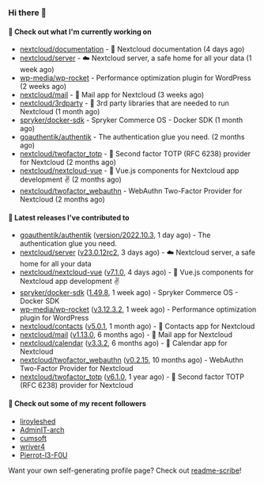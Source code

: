 ### Hi there 👋

#### 👷 Check out what I'm currently working on

- [nextcloud/documentation](https://github.com/nextcloud/documentation) - 📘 Nextcloud documentation (4 days ago)
- [nextcloud/server](https://github.com/nextcloud/server) - ☁️ Nextcloud server, a safe home for all your data (1 week ago)
- [wp-media/wp-rocket](https://github.com/wp-media/wp-rocket) - Performance optimization plugin for WordPress (2 weeks ago)
- [nextcloud/mail](https://github.com/nextcloud/mail) - 💌 Mail app for Nextcloud (3 weeks ago)
- [nextcloud/3rdparty](https://github.com/nextcloud/3rdparty) - :battery: 3rd party libraries that are needed to run Nextcloud (1 month ago)
- [spryker/docker-sdk](https://github.com/spryker/docker-sdk) - Spryker Commerce OS - Docker SDK (1 month ago)
- [goauthentik/authentik](https://github.com/goauthentik/authentik) - The authentication glue you need. (2 months ago)
- [nextcloud/twofactor_totp](https://github.com/nextcloud/twofactor_totp) - 🔑 Second factor TOTP (RFC 6238) provider for Nextcloud (2 months ago)
- [nextcloud/nextcloud-vue](https://github.com/nextcloud/nextcloud-vue) - 🍱 Vue.js components for Nextcloud app development  ✌ (2 months ago)
- [nextcloud/twofactor_webauthn](https://github.com/nextcloud/twofactor_webauthn) - WebAuthn Two-Factor Provider for Nextcloud (2 months ago)

#### 🔭 Latest releases I've contributed to

- [goauthentik/authentik](https://github.com/goauthentik/authentik) ([version/2022.10.3](https://github.com/goauthentik/authentik/releases/tag/version/2022.10.3), 1 day ago) - The authentication glue you need.
- [nextcloud/server](https://github.com/nextcloud/server) ([v23.0.12rc2](https://github.com/nextcloud/server/releases/tag/v23.0.12rc2), 3 days ago) - ☁️ Nextcloud server, a safe home for all your data
- [nextcloud/nextcloud-vue](https://github.com/nextcloud/nextcloud-vue) ([v7.1.0](https://github.com/nextcloud/nextcloud-vue/releases/tag/v7.1.0), 4 days ago) - 🍱 Vue.js components for Nextcloud app development  ✌
- [spryker/docker-sdk](https://github.com/spryker/docker-sdk) ([1.49.8](https://github.com/spryker/docker-sdk/releases/tag/1.49.8), 1 week ago) - Spryker Commerce OS - Docker SDK
- [wp-media/wp-rocket](https://github.com/wp-media/wp-rocket) ([v3.12.3.2](https://github.com/wp-media/wp-rocket/releases/tag/v3.12.3.2), 1 week ago) - Performance optimization plugin for WordPress
- [nextcloud/contacts](https://github.com/nextcloud/contacts) ([v5.0.1](https://github.com/nextcloud/contacts/releases/tag/v5.0.1), 1 month ago) - 📇 Contacts app for Nextcloud
- [nextcloud/mail](https://github.com/nextcloud/mail) ([v1.13.0](https://github.com/nextcloud/mail/releases/tag/v1.13.0), 6 months ago) - 💌 Mail app for Nextcloud
- [nextcloud/calendar](https://github.com/nextcloud/calendar) ([v3.3.2](https://github.com/nextcloud/calendar/releases/tag/v3.3.2), 6 months ago) - 📆 Calendar app for Nextcloud
- [nextcloud/twofactor_webauthn](https://github.com/nextcloud/twofactor_webauthn) ([v0.2.15](https://github.com/nextcloud/twofactor_webauthn/releases/tag/v0.2.15), 10 months ago) - WebAuthn Two-Factor Provider for Nextcloud
- [nextcloud/twofactor_totp](https://github.com/nextcloud/twofactor_totp) ([v6.1.0](https://github.com/nextcloud/twofactor_totp/releases/tag/v6.1.0), 1 year ago) - 🔑 Second factor TOTP (RFC 6238) provider for Nextcloud

#### 👯 Check out some of my recent followers

- [liroyleshed](https://github.com/liroyleshed)
- [AdminIT-arch](https://github.com/AdminIT-arch)
- [cumsoft](https://github.com/cumsoft)
- [wriver4](https://github.com/wriver4)
- [Pierrot-l3-F0U](https://github.com/Pierrot-l3-F0U)

Want your own self-generating profile page? Check out [readme-scribe](https://github.com/muesli/readme-scribe)!
